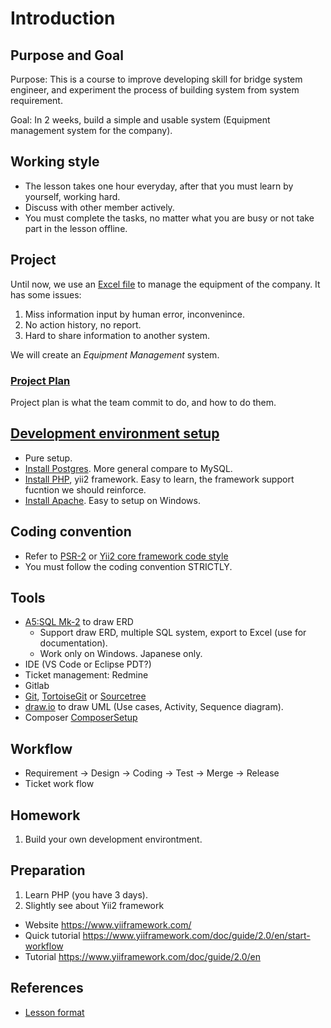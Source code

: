 # Introduction

## Purpose and Goal

Purpose: This is a course to improve developing skill for bridge system engineer, and experiment the process of building system from system requirement.

Goal: In 2 weeks, build a simple and usable system (Equipment management system for the company).

## Working style

* The lesson takes one hour everyday, after that you must learn by yourself, working hard.
* Discuss with other member actively.
* You must complete the tasks, no matter what you are busy or not take part in the lesson offline.

## Project

Until now, we use an [Excel file](https://docs.google.com/spreadsheets/d/1sVi0L5JkISjlIEoPzRzVbnmQRUb8hJRDNzGc4odk-oA/edit#gid=0) to manage the equipment of the company.
It has some issues:
1. Miss information input by human error, inconvenince.
2. No action history, no report.
3. Hard to share information to another system.

We will create an *Equipment Management* system.

### [Project Plan](./ProjectPlan.md)

Project plan is what the team commit to do, and how to do them.

## [Development environment setup](./EnvironmentSetup.md)

* Pure setup.
* [Install Postgres](./InstallPostgres.md). More general compare to MySQL.
* [Install PHP](./InstallPhp.md), yii2 framework. Easy to learn, the framework support fucntion we should reinforce.
* [Install Apache](./InstallApache.md). Easy to setup on Windows.

## Coding convention

* Refer to [PSR-2](https://www.php-fig.org/psr/psr-2/) or [Yii2 core framework code style](https://github.com/yiisoft/yii2/blob/master/docs/internals/core-code-style.md)
* You must follow the coding convention STRICTLY.

## Tools

* [A5:SQL Mk-2](https://a5m2.mmatsubara.com/index.en.html) to draw ERD
  * Support draw ERD, multiple SQL system, export to Excel (use for documentation).
  * Work only on Windows. Japanese only.
* IDE (VS Code or Eclipse PDT?)
* Ticket management: Redmine
* Gitlab
* [Git](https://git-scm.com/), [TortoiseGit](https://tortoisegit.org/) or [Sourcetree](https://www.sourcetreeapp.com/)
* [draw.io](https://www.draw.io/) to draw UML (Use cases, Activity, Sequence diagram).
* Composer [ComposerSetup](https://getcomposer.org/Composer-Setup.exe)

## Workflow

* Requirement -> Design -> Coding -> Test -> Merge -> Release
* Ticket work flow

## Homework

1. Build your own development environtment.

## Preparation

1. Learn PHP (you have 3 days).
2. Slightly see about Yii2 framework
  * Website https://www.yiiframework.com/
  * Quick tutorial https://www.yiiframework.com/doc/guide/2.0/en/start-workflow
  * Tutorial https://www.yiiframework.com/doc/guide/2.0/en

## References

* [Lesson format](./LessonFormat.md)
